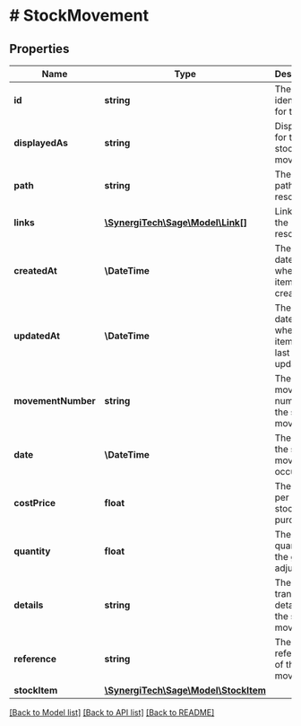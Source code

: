 # # StockMovement

## Properties

Name | Type | Description | Notes
------------ | ------------- | ------------- | -------------
**id** | **string** | The unique identifier for the item | [optional]
**displayedAs** | **string** | Display text for the stock movement | [optional]
**path** | **string** | The API path for the resource | [optional]
**links** | [**\SynergiTech\Sage\Model\Link[]**](Link.md) | Links for the resource | [optional]
**createdAt** | **\DateTime** | The datetime when the item was created | [optional]
**updatedAt** | **\DateTime** | The datetime when the item was last updated | [optional]
**movementNumber** | **string** | The movement number of the stock movement | [optional]
**date** | **\DateTime** | The date the stock movement occurred | [optional]
**costPrice** | **float** | The cost per unit of stock purchased | [optional]
**quantity** | **float** | The quantity of the goods adjusted | [optional]
**details** | **string** | The transaction details of the stock movement | [optional]
**reference** | **string** | The reference of the stock movement | [optional]
**stockItem** | [**\SynergiTech\Sage\Model\StockItem**](StockItem.md) |  | [optional]

[[Back to Model list]](../../README.md#models) [[Back to API list]](../../README.md#endpoints) [[Back to README]](../../README.md)
